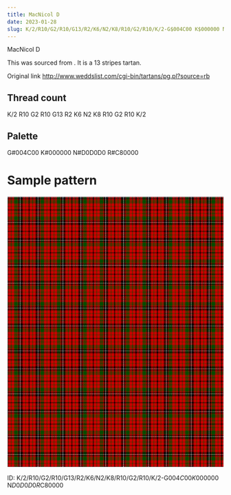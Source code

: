 ```yaml
---
title: MacNicol D
date: 2023-01-28
slug: K/2/R10/G2/R10/G13/R2/K6/N2/K8/R10/G2/R10/K/2-G$004C00 K$000000 N$D0D0D0 R$C80000
---
```

MacNicol D

This was sourced from <no value>.  It is a 13 stripes tartan.

Original link http://www.weddslist.com/cgi-bin/tartans/pg.pl?source=rb

## Thread count
K/2 R10 G2 R10 G13 R2 K6 N2 K8 R10 G2 R10 K/2

## Palette
G#004C00 K#000000 N#D0D0D0 R#C80000

# Sample pattern

![Tartan detail](tartan.png "K/2 R10 G2 R10 G13 R2 K6 N2 K8 R10 G2 R10 K/2 tartan")

ID: K/2/R10/G2/R10/G13/R2/K6/N2/K8/R10/G2/R10/K/2-G$004C00 K$000000 N$D0D0D0 R$C80000